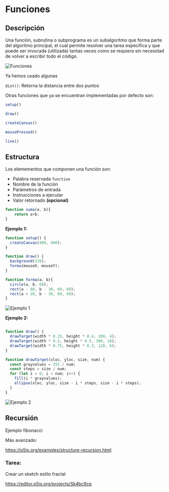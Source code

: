 # Funciones

## Descripción

Una función, subrutina o subprograma es un subalgoritmo que forma parte del algoritmo principal, el cual permite resolver una tarea específica y que puede ser invocada (utilizada) tantas veces como se requiera sin necesidad de volver a escribir todo el código.

![Funciones](https://raw.githubusercontent.com/daniels13ca/Intro_Programacion/master/images/Funciones.png)

Ya hemos usado algunas

`dist()`: Retorna la distancia entre dos puntos

Otras funciones que ya se encuentran implementadas por defecto son:

```javascript
setup()

draw()

createCanvas()

mousePressed()

line()
```


## Estructura

Los elemementos que componen una función son:

* Palabra reservada `function`
* Nombre de la función
* Parámetros de entrada
* Instrucciones a ejecutar
* Valor retornado **(opcional)**

```javascript
function suma(a, b){
    return a+b; 
} 
```

**Ejemplo 1:**

```javascript
function setup() {
  createCanvas(400, 400);
}

function draw() {
  background(220);
  forma(mouseX, mouseY);
}

function forma(a, b){
  circle(a, b, 60);
  rect(a - 80, b - 30, 60, 60);
  rect(a + 20, b - 30, 60, 60);
}
```

![Ejemplo 1](https://raw.githubusercontent.com/daniels13ca/Intro_Programacion/master/images/Funciones1.png)

**Ejemplo 2:**

```javascript

function draw() {
  drawTarget(width * 0.25, height * 0.4, 200, 4);
  drawTarget(width * 0.5, height * 0.5, 300, 10);
  drawTarget(width * 0.75, height * 0.3, 120, 6);
}

function drawTarget(xloc, yloc, size, num) {
  const grayvalues = 255 / num;
  const steps = size / num;
  for (let i = 0; i < num; i++) {
    fill(i * grayvalues);
    ellipse(xloc, yloc, size - i * steps, size - i * steps);
  }
}

```

![Ejemplo 2](https://raw.githubusercontent.com/daniels13ca/Intro_Programacion/master/images/Funciones2.PNG)

## Recursión 


Ejemplo fibonacci

Más avanzado: 

https://p5js.org/examples/structure-recursion.html

### Tarea:

Crear un sketch estilo fractal

https://editor.p5js.org/projects/Sk4bc9cp

